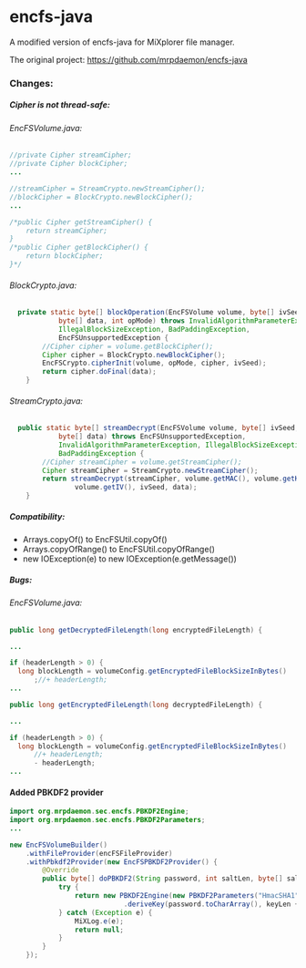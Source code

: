 # encfs-java

A modified version of encfs-java for MiXplorer file manager.

The original project:
https://github.com/mrpdaemon/encfs-java

### Changes:

##### Cipher is not thread-safe:
###### EncFSVolume.java:
```java
//private Cipher streamCipher;
//private Cipher blockCipher;
...

//streamCipher = StreamCrypto.newStreamCipher();
//blockCipher = BlockCrypto.newBlockCipher();
...

/*public Cipher getStreamCipher() {
	return streamCipher;
}
/*public Cipher getBlockCipher() {
	return blockCipher;
}*/
```
###### BlockCrypto.java:
```java
  private static byte[] blockOperation(EncFSVolume volume, byte[] ivSeed,
			byte[] data, int opMode) throws InvalidAlgorithmParameterException,
			IllegalBlockSizeException, BadPaddingException,
			EncFSUnsupportedException {
		//Cipher cipher = volume.getBlockCipher();
		Cipher cipher = BlockCrypto.newBlockCipher();
		EncFSCrypto.cipherInit(volume, opMode, cipher, ivSeed);
		return cipher.doFinal(data);
	}
```
###### StreamCrypto.java:
```java
  public static byte[] streamDecrypt(EncFSVolume volume, byte[] ivSeed,
			byte[] data) throws EncFSUnsupportedException,
			InvalidAlgorithmParameterException, IllegalBlockSizeException,
			BadPaddingException {
		//Cipher streamCipher = volume.getStreamCipher();
		Cipher streamCipher = StreamCrypto.newStreamCipher();
		return streamDecrypt(streamCipher, volume.getMAC(), volume.getKey(),
				volume.getIV(), ivSeed, data);
	}
```
  
##### Compatibility:
  - Arrays.copyOf() to EncFSUtil.copyOf()
  - Arrays.copyOfRange() to EncFSUtil.copyOfRange()
  - new IOException(e) to new IOException(e.getMessage())

##### Bugs:
###### EncFSVolume.java:
```java
public long getDecryptedFileLength(long encryptedFileLength) {

...

if (headerLength > 0) {
  long blockLength = volumeConfig.getEncryptedFileBlockSizeInBytes()
      ;//+ headerLength;
...
```

```java
public long getEncryptedFileLength(long decryptedFileLength) {

...

if (headerLength > 0) {
  long blockLength = volumeConfig.getEncryptedFileBlockSizeInBytes()
      //+ headerLength;
      - headerLength;
...
```

#### Added PBKDF2 provider
```java
import org.mrpdaemon.sec.encfs.PBKDF2Engine;
import org.mrpdaemon.sec.encfs.PBKDF2Parameters;
...    

new EncFSVolumeBuilder()
	.withFileProvider(encFSFileProvider)
	.withPbkdf2Provider(new EncFSPBKDF2Provider() {
        @Override
        public byte[] doPBKDF2(String password, int saltLen, byte[] salt, int iterations, int keyLen) {
            try {
                return new PBKDF2Engine(new PBKDF2Parameters("HmacSHA1", "ISO-8859-1", salt, iterations))
                            .deriveKey(password.toCharArray(), keyLen + saltLen);
            } catch (Exception e) {
                MiXLog.e(e);
                return null;
            }
        }
    });
```
